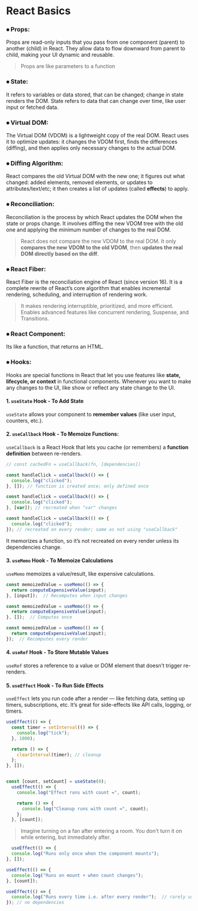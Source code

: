 # React Basics

### **⦁	Props:** 
Props are read-only inputs that you pass from one component (parent) to another (child) in React.
They allow data to flow downward from parent to child, making your UI dynamic and reusable.
> Props are like parameters to a function

### **⦁	State:** 
It refers to variables or data stored, that can be changed; change in state renders the DOM.
State refers to data that can change over time, like user input or fetched data.

### **⦁	Virtual DOM:** 
The Virtual DOM (VDOM) is a lightweight copy of the real DOM. React uses it to optimize updates: it changes the VDOM first, finds the differences (diffing), and then applies only necessary changes to the actual DOM.

### **⦁	Diffing Algorithm:** 
React compares the old Virtual DOM with the new one; it figures out what changed: added elements, removed elements, or updates to attributes/text/etc; it then creates a list of updates (called **effects**) to apply.

### **⦁	Reconciliation:** 
Reconciliation is the process by which React updates the DOM when the state or props change. It involves diffing the new VDOM tree with the old one and applying the minimum number of changes to the real DOM.
> React does not compare the new VDOM to the real DOM. It only **compares the new VDOM to the old VDOM**, then **updates the real DOM directly based on the diff**.

### **⦁	React Fiber:** 
React Fiber is the reconciliation engine of React (since version 16). It is a complete rewrite of React’s core algorithm that enables incremental rendering, scheduling, and interruption of rendering work.
> It makes rendering interruptible, prioritized, and more efficient. Enables advanced features like concurrent rendering, Suspense, and Transitions.

### **⦁	React Component:** 
Its like a function, that returns an HTML.

### **⦁	Hooks:** 
Hooks are special functions in React that let you use features like **state, lifecycle, or context** in functional components. Whenever you want to make any changes to the UI, like show or reflect any state change to the UI.

#### **1.	`useState` Hook - To Add State** 
`useState` allows your component to **remember values** (like user input, counters, etc.).

#### **2.	`useCallback` Hook - To Memoize Functions:** 
`useCallback` is a React Hook that lets you cache (or remembers) a **function definition** between re-renders.
```js
// const cachedFn = useCallback(fn, [dependencies])

const handleClick = useCallback(() => {
  console.log("clicked");
}, []); // function is created once; only defined once

const handleClick = useCallback(() => {
  console.log("clicked");
}, [var]); // recreated when "var" changes

const handleClick = useCallback(() => {
  console.log("clicked");
}); // recreated on every render; same as not using "useCallback"

```
It memorizes a function, so it’s not recreated on every render unless its dependencies change.

#### **3.	`useMemo` Hook - To Memoize Calculations** 
`useMemo` memoizes a value/result, like expensive calculations.
```js
const memoizedValue = useMemo(() => {
  return computeExpensiveValue(input);
}, [input]);  // Recomputes when input changes

const memoizedValue = useMemo(() => {
  return computeExpensiveValue(input);
}, []);  // Computes once

const memoizedValue = useMemo(() => {
  return computeExpensiveValue(input);
});  // Recomputes every render
```

#### **4.	`useRef` Hook - To Store Mutable Values** 
`useRef` stores a reference to a value or DOM element that doesn’t trigger re-renders.

#### **5.	`useEffect` Hook - To Run Side Effects** 
`useEffect` lets you run code after a render — like fetching data, setting up timers, subscriptions, etc. It’s great for side-effects like API calls, logging, or timers.

```js
useEffect(() => {
  const timer = setInterval(() => {
    console.log("tick");
  }, 1000);

  return () => {
    clearInterval(timer); // cleanup
  };
}, []);


const [count, setCount] = useState(0);
  useEffect(() => {
    console.log("Effect runs with count =", count);

    return () => {
      console.log("Cleanup runs with count =", count);
    };
  }, [count]);

```

> Imagine turning on a fan after entering a room. You don't turn it on while entering, but immediately after.

```js
  useEffect(() => {
  console.log("Runs only once when the component mounts");
}, []);

useEffect(() => {
  console.log("Runs on mount + when count changes");
}, [count]);

useEffect(() => {
  console.log("Runs every time i.e. after every render");  // rarely used
}); // no dependencies

```

